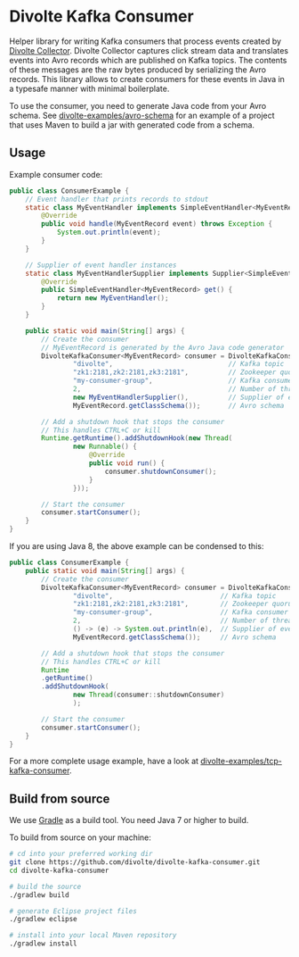 Divolte Kafka Consumer
======================

Helper library for writing Kafka consumers that process events created by [Divolte Collector](https://github.com/divolte/divolte-collector). Divolte Collector captures click stream data and translates events into Avro records which are published on Kafka topics. The contents of these messages are the raw bytes produced by serializing the Avro records. This library allows to create consumers for these events in Java in a typesafe manner with minimal boilerplate.

To use the consumer, you need to generate Java code from your Avro schema. See [divolte-examples/avro-schema](https://github.com/divolte/divolte-examples/tree/master/avro-schema) for an example of a project that uses Maven to build a jar with generated code from a schema.

## Usage

Example consumer code:
```java
public class ConsumerExample {
    // Event handler that prints records to stdout
    static class MyEventHandler implements SimpleEventHandler<MyEventRecord> {
        @Override
        public void handle(MyEventRecord event) throws Exception {
            System.out.println(event);
        }
    }

    // Supplier of event handler instances
    static class MyEventHandlerSupplier implements Supplier<SimpleEventHandler<MyEventRecord>> {
        @Override
        public SimpleEventHandler<MyEventRecord> get() {
            return new MyEventHandler();
        }
    }

    public static void main(String[] args) {
        // Create the consumer
        // MyEventRecord is generated by the Avro Java code generator
        DivolteKafkaConsumer<MyEventRecord> consumer = DivolteKafkaConsumer.createConsumerWithSimpleHandler(
                "divolte",                             // Kafka topic
                "zk1:2181,zk2:2181,zk3:2181",          // Zookeeper quorum hosts + ports
                "my-consumer-group",                   // Kafka consumer group ID
                2,                                     // Number of threads for this consumer instance
                new MyEventHandlerSupplier(),          // Supplier of event handler instances
                MyEventRecord.getClassSchema());       // Avro schema

        // Add a shutdown hook that stops the consumer
        // This handles CTRL+C or kill
        Runtime.getRuntime().addShutdownHook(new Thread(
                new Runnable() {
                    @Override
                    public void run() {
                        consumer.shutdownConsumer();
                    }
                }));

        // Start the consumer
        consumer.startConsumer();
    }
}
```

If you are using Java 8, the above example can be condensed to this:
```java
public class ConsumerExample {
    public static void main(String[] args) {
        // Create the consumer
        DivolteKafkaConsumer<MyEventRecord> consumer = DivolteKafkaConsumer.createConsumerWithSimpleHandler(
                "divolte",                           // Kafka topic
                "zk1:2181,zk2:2181,zk3:2181",        // Zookeeper quorum hosts + ports
                "my-consumer-group",                 // Kafka consumer group ID
                2,                                   // Number of threads for this consumer instance
                () -> (e) -> System.out.println(e),  // Supplier of event handler instances
                MyEventRecord.getClassSchema());     // Avro schema

        // Add a shutdown hook that stops the consumer
        // This handles CTRL+C or kill
        Runtime
        .getRuntime()
        .addShutdownHook(
                new Thread(consumer::shutdownConsumer)
                );

        // Start the consumer
        consumer.startConsumer();
    }
}
```

For a more complete usage example, have a look at [divolte-examples/tcp-kafka-consumer](https://github.com/divolte/divolte-examples/tree/master/tcp-kafka-consumer).

## Build from source
We use [Gradle](http://www.gradle.org/) as a build tool. You need Java 7 or higher to build.

To build from source on your machine:

```sh
# cd into your preferred working dir
git clone https://github.com/divolte/divolte-kafka-consumer.git
cd divolte-kafka-consumer

# build the source
./gradlew build

# generate Eclipse project files
./gradlew eclipse

# install into your local Maven repository
./gradlew install
```
